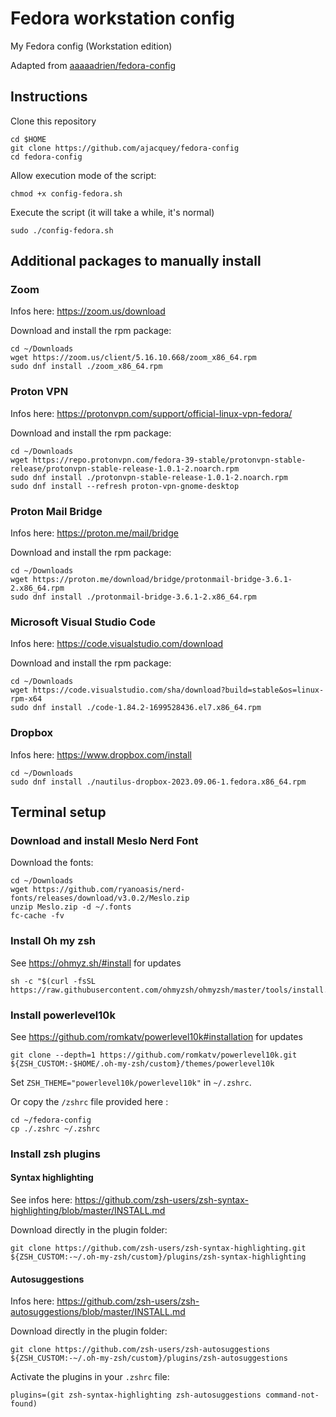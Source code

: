 # Fedora workstation config
My Fedora config (Workstation edition)

Adapted from [aaaaadrien/fedora-config](https://github.com/aaaaadrien/fedora-config)

## Instructions
Clone this repository

```
cd $HOME
git clone https://github.com/ajacquey/fedora-config
cd fedora-config
```

Allow execution mode of the script:

```
chmod +x config-fedora.sh
```

Execute the script (it will take a while, it's normal)

```
sudo ./config-fedora.sh
```

## Additional packages to manually install
### Zoom
Infos here: https://zoom.us/download

Download and install the rpm package:

```
cd ~/Downloads
wget https://zoom.us/client/5.16.10.668/zoom_x86_64.rpm
sudo dnf install ./zoom_x86_64.rpm
```

### Proton VPN
Infos here: https://protonvpn.com/support/official-linux-vpn-fedora/

Download and install the rpm package:

```
cd ~/Downloads
wget https://repo.protonvpn.com/fedora-39-stable/protonvpn-stable-release/protonvpn-stable-release-1.0.1-2.noarch.rpm
sudo dnf install ./protonvpn-stable-release-1.0.1-2.noarch.rpm
sudo dnf install --refresh proton-vpn-gnome-desktop
```

### Proton Mail Bridge
Infos here: https://proton.me/mail/bridge

Download and install the rpm package:

```
cd ~/Downloads
wget https://proton.me/download/bridge/protonmail-bridge-3.6.1-2.x86_64.rpm
sudo dnf install ./protonmail-bridge-3.6.1-2.x86_64.rpm
```

### Microsoft Visual Studio Code
Infos here: https://code.visualstudio.com/download

Download and install the rpm package:

```
cd ~/Downloads
wget https://code.visualstudio.com/sha/download?build=stable&os=linux-rpm-x64
sudo dnf install ./code-1.84.2-1699528436.el7.x86_64.rpm
```
### Dropbox
Infos here: https://www.dropbox.com/install

```
cd ~/Downloads
sudo dnf install ./nautilus-dropbox-2023.09.06-1.fedora.x86_64.rpm
```

## Terminal setup
### Download and install Meslo Nerd Font
Download the fonts:

```
cd ~/Downloads
wget https://github.com/ryanoasis/nerd-fonts/releases/download/v3.0.2/Meslo.zip
unzip Meslo.zip -d ~/.fonts
fc-cache -fv
```
### Install Oh my zsh
See https://ohmyz.sh/#install for updates

```
sh -c "$(curl -fsSL https://raw.githubusercontent.com/ohmyzsh/ohmyzsh/master/tools/install.sh)"
```

### Install powerlevel10k

See https://github.com/romkatv/powerlevel10k#installation for updates


```
git clone --depth=1 https://github.com/romkatv/powerlevel10k.git ${ZSH_CUSTOM:-$HOME/.oh-my-zsh/custom}/themes/powerlevel10k
```

Set `ZSH_THEME="powerlevel10k/powerlevel10k"` in `~/.zshrc`.

Or copy the `/zshrc` file provided here :

```
cd ~/fedora-config
cp ./.zshrc ~/.zshrc
```

### Install zsh plugins 
#### Syntax highlighting
See infos here: https://github.com/zsh-users/zsh-syntax-highlighting/blob/master/INSTALL.md

Download directly in the plugin folder:

```
git clone https://github.com/zsh-users/zsh-syntax-highlighting.git ${ZSH_CUSTOM:-~/.oh-my-zsh/custom}/plugins/zsh-syntax-highlighting
```

#### Autosuggestions
Infos here: https://github.com/zsh-users/zsh-autosuggestions/blob/master/INSTALL.md

Download directly in the plugin folder:
```
git clone https://github.com/zsh-users/zsh-autosuggestions ${ZSH_CUSTOM:-~/.oh-my-zsh/custom}/plugins/zsh-autosuggestions
```

Activate the plugins in your `.zshrc` file:

```
plugins=(git zsh-syntax-highlighting zsh-autosuggestions command-not-found)
```
